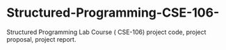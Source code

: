 # Structured-Programming-CSE-106-
Structured Programming Lab Course ( CSE-106) project code, project proposal, project report.
